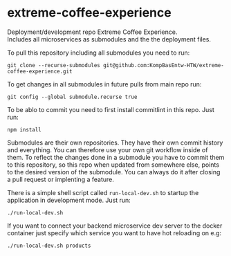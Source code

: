 # extreme-coffee-experience
Deployment/development repo Extreme Coffee Experience.  
Includes all microservices as submodules and the the deployment files.  

To pull this repository including all submodules you need to run:

```console
git clone --recurse-submodules git@github.com:KompBasEntw-HTW/extreme-coffee-experience.git
```

To get changes in all submodules in future pulls from main repo run: 
```console
git config --global submodule.recurse true
```

To be ablo to commit you need to first install commitlint in this repo. Just run:
```console
npm install
```

Submodules are their own repositories. They have their own commit history and everything. You can therefore use your own git workflow inside of them.
To reflect the changes done in a submodule you have to commit them to this repository, so this repo when updated from somewhere else, points to the desired version of the submodule. You can always do it after closing a pull request or implenting a feature. 

There is a simple shell script called `run-local-dev.sh` to startup the application in development mode.
Just run:
```console
./run-local-dev.sh
```

If you want to connect your backend microservice dev server to the docker container just specify which service you want to have hot reloading on e.g:
```console
./run-local-dev.sh products
```


<!---
To start up application in production mode run:  
```console
docker compose -f docker-compose.yaml up --build -d
```

Services will build and run but hot module reloading is not possible.  

To develop application locally with all services running and hot module reloading enabled run:  
```console
docker compose -f docker-compose.yaml -f docker-compose.dev.yaml up -d
```

If you add any new dependencies you need to add the `--build` flag.
-->
